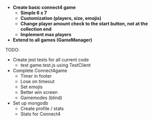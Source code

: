 
- **Create basic connect4 game**
    - **Simple 6 x 7** 
    - **Customization (players, size, emojis)**
    - **Change player amount check to the start button, not at the collection end**
    - **Implement max players**
- **Extend to all games (GameManager)**

TODO:

- Create jest tests for all current code
    - test game.test.js using TestClient
- Complete Connect4game
    - Timer in footer
    - Lose on timeout
    - Set emojis
    - Better win screen
    - Gamemodes (blind)
- Set up mongodb
    - Create profile / stats
    - Stats for Connect4